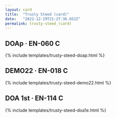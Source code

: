 ```yaml
---
layout: card
title:  "Trusty Steed (card)"
date:   "2022-12-29T21:27:36.652Z"
permalink: trusty-steed_(card)
---
```


## DOAp &middot; EN-060 C

{% include templates/trusty-steed-doap.html %}


## DEMO22 &middot; EN-018 C

{% include templates/trusty-steed-demo22.html %}


## DOA 1st &middot; EN-114 C

{% include templates/trusty-steed-doa1e.html %}
